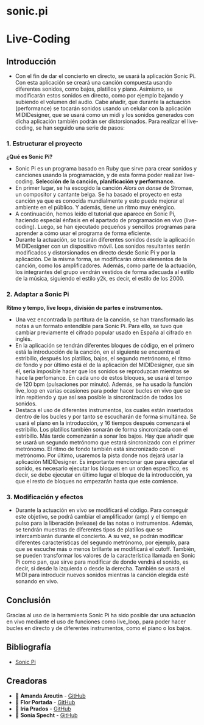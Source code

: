 # sonic.pi
# Live-Coding 
## Introducción
- Con el fin de dar el concierto en directo, se usará la aplicación Sonic Pi. Con esta aplicación se creará una canción compuesta usando diferentes sonidos, como bajos, platillos y piano. Asimismo, se modificarán estos sonidos en directo, como por ejemplo bajando y subiendo el volumen del audio. Cabe añadir, que durante la actuación (performance) se tocarán sonidos usando un celular con la aplicación MIDIDesigner, que se usará como un midi y los sonidos generados con dicha aplicación también podrán ser distorsionados. 
Para realizar el live-coding, se han seguido una serie de pasos:
### 1. Estructurar el proyecto
**¿Qué es Sonic Pi?**
- Sonic Pi es un programa basado en Ruby que sirve para crear sonidos y canciones usando la programación, y de esta forma poder realizar live-coding.
**Selección de la canción, planificación y performance.**
- En primer lugar, se ha escogido la canción _Alors on danse_ de Stromae, un compositor y cantante belga. Se ha basado el proyecto en esta canción ya que es conocida mundialmente y esto puede mejorar el ambiente en el público. Y además, tiene un ritmo muy enérgico. 
- A continuación, hemos leído el tutorial que aparece en Sonic Pi, haciendo especial énfasis en el apartado de programación en vivo (live-coding). Luego, se han ejecutado pequeños y sencillos programas para aprender a cómo usar el programa de forma eficiente.
- Durante la actuación, se tocarán diferentes sonidos desde la aplicación MIDIDesigner con un dispositivo móvil. Los sonidos resultantes serán modificados y distorsionados en directo desde Sonic Pi y por la aplicación. De la misma forma, se modificarán otros elementos de la canción, como los amplificadores. Además, como parte de la actuación, los integrantes del grupo vendrán vestidos de forma adecuada al estilo de la música, siguiendo el estilo y2k, es decir, el estilo de los 2000.
### 2. Adaptar a Sonic Pi
**Ritmo y tempo, live loops, división de partes e instrumentos.**
- Una vez encontrada la partitura de la canción, se han transformado las notas a un formato entendible para Sonic Pi. Para ello, se tuvo que cambiar previamente el cifrado popular usado en España al cifrado en inglés. 
- En la aplicación se tendrán diferentes bloques de código, en el primero está la introducción de la canción, en el siguiente se encuentra el estribillo, después los platillos, bajos, el segundo metrónomo, el ritmo de fondo y por último está el de la aplicación del MIDIDesigner, que sin él, sería imposible hacer que los sonidos se reproduzcan mientras se hace la perfomance. En cada uno de estos bloques, se usará el tempo de 120 bpm (pulsaciones por minuto). Además, se ha usado la función live_loop en varias ocasiones para poder hacer bucles en vivo que se irán repitiendo y que así sea posible la sincronización de todos los sonidos. 
- Destaca el uso de diferentes instrumentos, los cuales están insertados dentro de los bucles y por tanto se escucharán de forma simultánea. Se usará el piano en la introducción, y 16 tiempos después comenzará el estribillo. Los platillos también sonarán de forma sincronizada con el estribillo. Más tarde comenzarán a sonar los bajos. Hay que añadir que se usará un segundo metrónomo que estará sincronizado con el primer metrónomo. El ritmo de fondo también está sincronizado con el metrónomo. Por último, usaremos la pista donde nos dejará usar la aplicación MIDIDesigner. Es importante mencionar que para ejecutar el sonido, es necesario ejecutar los bloques en un orden específico, es decir, se debe ejecutar en último lugar el bloque de la introducción, ya que el resto de bloques no empezarán hasta que este comience.
### 3. Modificación y efectos
- Durante la actuación en vivo se modificará el código. Para conseguir este objetivo, se podrá cambiar el amplificador (amp) y el tiempo en pulso para la liberación (release) de las notas o instrumentos. Además, se tendrán muestras de diferentes tipos de platillos que se intercambiarán durante el concierto. A su vez, se podrán modificar diferentes características del segundo metrónomo, por ejemplo, para que se escuche más o menos brillante se modificará el cutoff. También, se pueden transformar los valores de la característica llamada en Sonic Pi como pan, que sirve para modificar de donde vendrá el sonido, es decir, si desde la izquierda o desde la derecha. También se usará el MIDI para introducir nuevos sonidos mientras la canción elegida esté sonando en vivo.
## Conclusión
Gracias al uso de la herramienta Sonic Pi ha sido posible dar una actuación en vivo mediante el uso de funciones como live_loop, para poder hacer bucles en directo y de diferentes instrumentos, como el piano o los bajos. 
## Bibliografía
- [Sonic Pi](https://sonic-pi.net) 
## Creadoras
- 👤 **Amanda Aroutin** - [GitHub](https://github.com/amandaaroutin) 
- 👤 **Flor Portada** - [GitHub](https://github.com/florportada) 
- 👤 **Iria Prados** - [GitHub](https://github.com/iriaprados) 
- 👤 **Sonia Specht** - [GitHub](https://github.com/soniaspecht)
